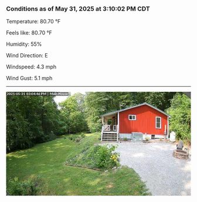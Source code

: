### Conditions as of May 31, 2025 at 3:10:02 PM CDT 

Temperature: 80.70 &deg;F

Feels like: 80.70 &deg;F

Humidity: 55%

Wind Direction: E

Windspeed: 4.3 mph

Wind Gust: 5.1 mph

---

<img src="./images/latest.jpeg"/>

